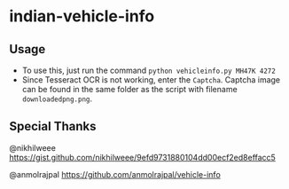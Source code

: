 # indian-vehicle-info

## Usage

* To use this, just run the command `python vehicleinfo.py MH47K 4272`
* Since Tesseract OCR is not working, enter the `Captcha`. Captcha image can be found in the same folder as the script with filename `downloadedpng.png`.

## Special Thanks

@nikhilweee https://gist.github.com/nikhilweee/9efd9731880104dd00ecf2ed8effacc5

@anmolrajpal https://github.com/anmolrajpal/vehicle-info
